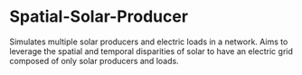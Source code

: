 # Spatial-Solar-Producer
Simulates multiple solar producers and electric loads in a network. Aims to leverage the spatial and temporal disparities of solar to have an electric grid composed of only solar producers and loads.  

